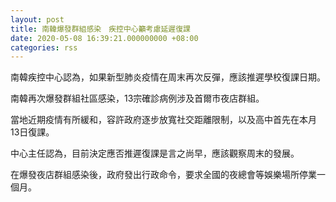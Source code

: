 ```yaml
---
layout: post
title: 南韓爆發群組感染　疾控中心籲考慮延遲復課
date: 2020-05-08 16:39:21.000000000 +08:00
categories: rss
---
```


南韓疾控中心認為，如果新型肺炎疫情在周末再次反彈，應該推遲學校復課日期。

南韓再次爆發群組社區感染，13宗確診病例涉及首爾市夜店群組。

當地近期疫情有所緩和，容許政府逐步放寬社交距離限制，以及高中首先在本月13日復課。

中心主任認為，目前決定應否推遲復課是言之尚早，應該觀察周末的發展。

在爆發夜店群組感染後，政府發出行政命令，要求全國的夜總會等娛樂場所停業一個月。
